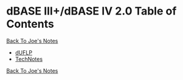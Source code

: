 <title>dBASE III+/dBASE IV 2.0</title>

# dBASE III+/dBASE IV 2.0 Table of Contents

[Back To Joe's Notes](https://joec4281.github.io/index.html)

* [dUFLP](https://joec4281.github.io/dUFLP.html)
* [TechNotes](https://joec4281.github.io/TechNotes.html)

[Back To Joe's Notes](https://joec4281.github.io/index.html)